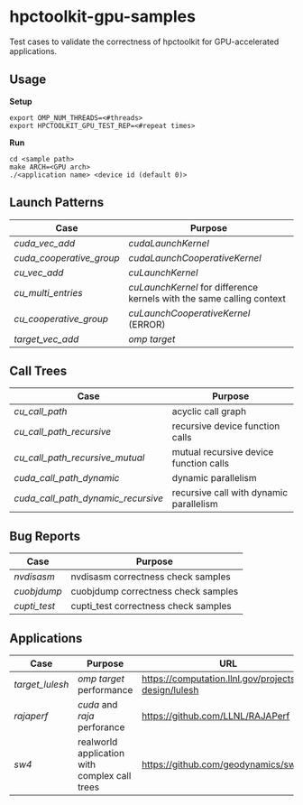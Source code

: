 # hpctoolkit-gpu-samples

Test cases to validate the correctness of hpctoolkit for GPU-accelerated applications.

## Usage

**Setup**

    export OMP_NUM_THREADS=<#threads>
    export HPCTOOLKIT_GPU_TEST_REP=<#repeat times>

**Run**

    cd <sample path>
    make ARCH=<GPU arch>
    ./<application name> <device id (default 0)>

## Launch Patterns

|**Case**                         |**Purpose**                      |
|-----------------------------|-----------------------------|
|*cuda_vec_add* | *cudaLaunchKernel*|
|*cuda_cooperative_group*| *cudaLaunchCooperativeKernel* |
|*cu_vec_add* | *cuLaunchKernel*|
|*cu_multi_entries* | *cuLaunchKernel* for difference kernels with the same calling context |
|*cu_cooperative_group*| *cuLaunchCooperativeKernel* (ERROR) |
|*target_vec_add* | *omp target* |

## Call Trees

|**Case**                         |**Purpose**                      |
|-----------------------------|-----------------------------|
|*cu_call_path* | acyclic call graph |
|*cu_call_path_recursive* | recursive device function calls |
|*cu_call_path_recursive_mutual* | mutual recursive device function calls |
|*cuda_call_path_dynamic* | dynamic parallelism |
|*cuda_call_path_dynamic_recursive* | recursive call with dynamic parallelism |

## Bug Reports

|**Case**                         |**Purpose**                      |
|-----------------------------|-----------------------------|
|*nvdisasm* | nvdisasm correctness check samples |
|*cuobjdump* | cuobjdump correctness check samples |
|*cupti_test* | cupti\_test correctness check samples |

## Applications

|**Case**                         |**Purpose**                      | **URL** |
|-----------------------------|-----------------------------|----|
|*target_lulesh* | *omp target* performance |https://computation.llnl.gov/projects/co-design/lulesh|
|*rajaperf* | *cuda* and *raja* perforance |https://github.com/LLNL/RAJAPerf|
|*sw4* | realworld application with complex call trees |https://github.com/geodynamics/sw4|

